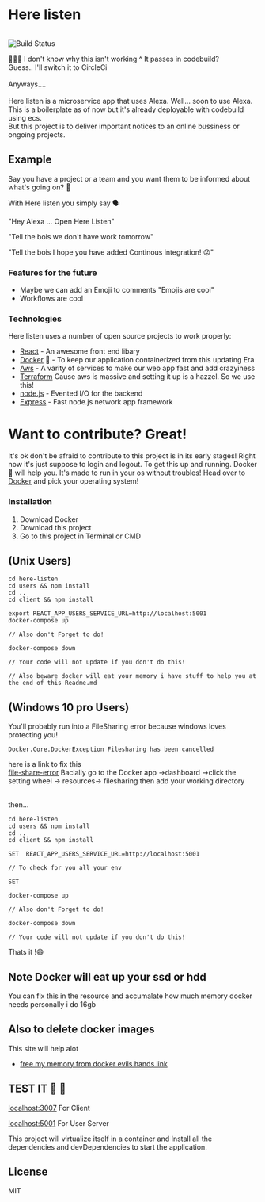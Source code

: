 # Here listen

[![<easyrun32>](https://circleci.com/<gh>/<easyrun32>/<here-listen>.svg?style=svg)](https://app.circleci.com/pipelines/github/easyrun32/here-listen?branch=main)

![Build Status](https://codebuild.us-east-1.amazonaws.com/badges?uuid=eyJlbmNyeXB0ZWREYXRhIjoickR5eWxpT0U5WHFBM0pvMlgvYzRROGRWNWQ0MDl6d0xYSTRrQzdmT1VJWm12N1dxTzVxejRReUQ1SktPeXE4THZJTmJMS3F5Q1U4VjFWZkVXRG94cnR3PSIsIml2UGFyYW1ldGVyU3BlYyI6IjNCVWJPMnVuQWhmM3NkV0MiLCJtYXRlcmlhbFNldFNlcmlhbCI6MX0%3D&branch=master)

🤔🤔🤔 I don't know why this isn't working ^ It passes in codebuild?
<br/>
Guess.. I'll switch it to CircleCi
<br/>
<br/>
Anyways....
<br/>
<br/>
Here listen is a microservice app that uses Alexa. Well... soon to use Alexa. This is a boilerplate as of now but it's already deployable with codebuild using ecs.
<br/>
But this project is to deliver important notices to an online bussiness or ongoing projects.

## Example

<ins></ins>
Say you have a project or a team and you want them to be informed about what's going on? 🤔

With Here listen you simply say 🗣️

"Hey Alexa ... Open Here Listen"
<br/>

"Tell the bois we don't have work tomorrow"

"Tell the bois I hope you have added Continous integration! 😡"

### Features for the future

- Maybe we can add an Emoji to comments
  "Emojis are cool"
- Workflows are cool

### Technologies

Here listen uses a number of open source projects to work properly:

- [React] - An awesome front end libary
- [Docker] 🐳 - To keep our application containerized from this updating Era
- [Aws] - A varity of services to make our web app fast and add crazyiness
- [Terraform] Cause aws is massive and setting it up is a hazzel. So we use this!
- [node.js] - Evented I/O for the backend
- [Express] - Fast node.js network app framework

# Want to contribute? Great!

It's ok don't be afraid to contribute to this project is in its early stages! Right now it's just suppose to login and logout. To get this up and running. Docker 🐳 will help you. It's made to run in your os without troubles! Head over to [Docker](https://www.docker.com/products/docker-desktop) and pick your operating system!

### Installation

<ol>
<li>Download Docker</li>
<li>Download this project</li>
<li>Go to this project in Terminal or CMD</li>

</ol>

## (Unix Users)

```
cd here-listen
cd users && npm install
cd ..
cd client && npm install 

export REACT_APP_USERS_SERVICE_URL=http://localhost:5001
docker-compose up

// Also don't Forget to do!

docker-compose down

// Your code will not update if you don't do this!

// Also beware docker will eat your memory i have stuff to help you at the end of this Readme.md
```

## (Windows 10 pro Users)

You'll probably run into a FileSharing error because windows loves protecting you!
<br/>

```
Docker.Core.DockerException Filesharing has been cancelled
```

here is a link to fix this
<br/>
[file-share-error]
Bacially go to the Docker app ->dashboard ->click the setting wheel -> resources-> filesharing
then add your working directory

<br/>
then...

```
cd here-listen
cd users && npm install
cd ..
cd client && npm install 

SET  REACT_APP_USERS_SERVICE_URL=http://localhost:5001

// To check for you all your env

SET

docker-compose up

// Also don't Forget to do!

docker-compose down

// Your code will not update if you don't do this!

```

Thats it !😄

## Note Docker will eat up your ssd or hdd

You can fix this in the resource and accumalate how much memory docker needs
personally i do 16gb

## Also to delete docker images

This site will help alot

- [free my memory from docker evils hands link](https://www.digitalocean.com/community/tutorials/how-to-remove-docker-images-containers-and-volumes)

## TEST IT 🔎 🔬

[localhost:3007](http://localhost:3007) For Client
<br/>

[localhost:5001](http://localhost:5001) For User Server

This project will virtualize itself in a container and Install all the dependencies and devDependencies to start the application.

## License

MIT

[file-share-error]: https://stackoverflow.com/questions/60754297/docker-compose-failed-to-build-filesharing-has-been-cancelled
[docker]: https://www.docker.com
[terraform]: https://www.terraform.io/
[express]: http://expressjs.com
[react]: https://reactjs.org
[aws]: https://aws.amazon.com
[node.js]: https://nodejs.org/
